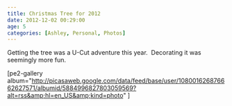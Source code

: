 ```yaml
---
title: Christmas Tree for 2012
date: 2012-12-02 00:29:00
age: 5
categories: [Ashley, Personal, Photos]
---
```

Getting the tree was a U-Cut adventure this year.  Decorating it was seemingly more fun.

[pe2-gallery album="http://picasaweb.google.com/data/feed/base/user/108001626876662627571/albumid/5884996827803059569?alt=rss&amp;hl=en_US&amp;kind=photo" ]
